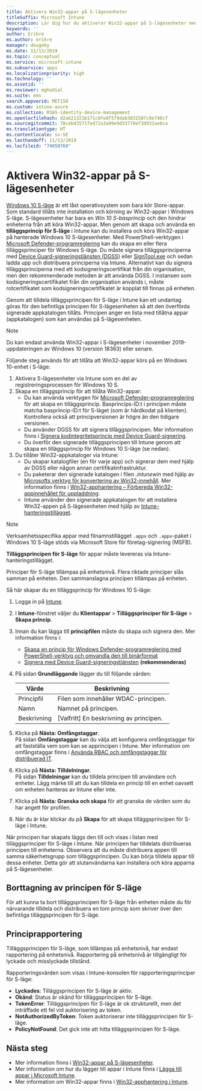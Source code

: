 ```yaml
---
title: Aktivera Win32-appar på S-lägesenheter
titleSuffix: Microsoft Intune
description: Lär dig hur du aktiverar Win32-appar på S-lägesenheter med hjälp av Microsoft Intune.
keywords: ''
author: Erikre
ms.author: erikre
manager: dougeby
ms.date: 11/13/2019
ms.topic: conceptual
ms.service: microsoft-intune
ms.subservice: apps
ms.localizationpriority: high
ms.technology: ''
ms.assetid: ''
ms.reviewer: mghadial
ms.suite: ems
search.appverid: MET150
ms.custom: intune-azure
ms.collection: M365-identity-device-management
ms.openlocfilehash: d2ab21321b171c8fe8f5f9dab3032507c0e740cf
ms.sourcegitcommit: 78cebd3571fed72a3a99e9d33770ef3d932ae8ca
ms.translationtype: HT
ms.contentlocale: sv-SE
ms.lasthandoff: 11/13/2019
ms.locfileid: "74059760"
---
```

# <a name="enable-win32-apps-on-s-mode-devices"></a>Aktivera Win32-appar på S-lägesenheter

[Windows 10 S-läge](https://docs.microsoft.com/windows/deployment/s-mode) är ett låst operativsystem som bara kör Store-appar. Som standard tillåts inte installation och körning av Win32-appar i Windows S-läge. S-lägesenheter har bara en *Win 10 S-basprincip* och den hindrar enheterna från att köra Win32-appar. Men genom att skapa och använda en **tilläggsprincip för S-läge** i Intune kan du installera och köra Win32-appar på hanterade Windows 10 S-lägesenheter. Med PowerShell-verktygen i [Microsoft Defender-programreglering](https://docs.microsoft.com/windows/security/threat-protection/windows-defender-application-control/windows-defender-application-control) kan du skapa en eller flera tilläggsprinciper för Windows S-läge. Du måste signera tilläggsprinciperna med [Device Guard-signeringstjänsten (DGSS)](https://go.microsoft.com/fwlink/?linkid=2095629) eller [SignTool.exe](https://docs.microsoft.com/windows/security/threat-protection/windows-defender-application-control/signing-policies-with-signtool) och sedan ladda upp och distribuera principerna via Intune. Alternativt kan du signera tilläggsprinciperna med ett kodsigneringscertifikat från din organisation, men den rekommenderade metoden är att använda DGSS. I instansen som kodsigneringscertifikatet från din organisation används i, måste rotcertifikatet som kodsigneringscertifikatet är kopplat till finnas på enheten.

Genom att tilldela tilläggsprincipen för S-läge i Intune kan ett undantag göras för den befintliga principen för S-lägesenheten så att den överförda signerade appkatalogen tillåts. Principen anger en lista med tillåtna appar (appkatalogen) som kan användas på S-lägesenheten.

> [!NOTE]
> Du kan endast använda Win32-appar i S-lägesenheter i november 2019-uppdateringen av Windows 10 (version 18363) eller senare.

<!-- Add WDAC tooling diagram  -->

Följande steg används för att tillåta att Win32-appar körs på en Windows 10-enhet i S-läge:

1. Aktivera S-lägesenheter via Intune som en del av registreringsprocessen för Windows 10 S.
2. Skapa en tilläggsprincip för att tillåta Win32-appar:
   - Du kan använda verktygen för [Microsoft Defender-programreglering](https://docs.microsoft.com/windows/security/threat-protection/windows-defender-application-control/windows-defender-application-control) för att skapa en tilläggsprincip. Basprincips-ID:t i principen måste matcha basprincip-ID:t för S-läget (som är hårdkodat på klienten). Kontrollera också att principversionen är högre än den tidigare versionen.
   - Du använder DGSS för att signera tilläggsprincipen. Mer information finns i [Signera kodintegritetsprincip med Device Guard-signering](https://docs.microsoft.com/microsoft-store/sign-code-integrity-policy-with-device-guard-signing).
   - Du överför den signerade tilläggsprincipen till Intune genom att skapa en tilläggsprincip för Windows 10 S-läge (se nedan).
3. Du tillåter Win32-appkataloger via Intune:
   - Du skapar katalogfiler (en för varje app) och signerar dem med hjälp av DGSS eller någon annan certifikatinfrastruktur.
   - Du paketerar den signerade katalogen i filen *.intunewin* med hjälp av [Microsofts verktyg för konvertering av Win32-innehåll](https://go.microsoft.com/fwlink/?linkid=2065730). Mer information finns i [Win32-apphantering – Förbereda Win32-appinnehållet för uppladdning](~/apps/apps-win32-app-management.md#prepare-the-win32-app-content-for-upload).
   - Intune använder den signerade appkatalogen för att installera Win32-appen på S-lägesenheten med hjälp av [Intune-hanteringstillägget](~/apps/intune-management-extension.md).

> [!NOTE]
> Verksamhetsspecifika appar med filnamnstillägget `.appx` och `.appx`-paket i Windows 10 S-läge stöds via Microsoft Store för företag-signering (MSFB).
>
> **Tilläggsprincipen för S-läge** för appar måste levereras via Intune-hanteringstillägget.
>
> Principer för S-läge tillämpas på enhetsnivå. Flera riktade principer slås samman på enheten. Den sammanslagna principen tillämpas på enheten.

Så här skapar du en tilläggsprincip för Windows 10 S-läge:

1. Logga in på [Intune](https://go.microsoft.com/fwlink/?linkid=2090973).
2. I **Intune**-fönstret väljer du **Klientappar** > **Tilläggsprinciper för S-läge** > **Skapa princip**.
3. Innan du kan lägga till **principfilen** måste du skapa och signera den. Mer information finns i:
    - [Skapa en princip för Windows Defender-programreglering med PowerShell-verktyg och omvandla den till binärformat](https://go.microsoft.com/fwlink/?linkid=2095387)
    - [Signera med Device Guard-signeringstjänsten](https://go.microsoft.com/fwlink/?linkid=2095629) **(rekommenderas)**

4. På sidan **Grundläggande** lägger du till följande värden:

    | Värde | Beskrivning |
    |--------------|------------------------------------------------|
    | Principfil | Filen som innehåller WDAC-principen. |
    | Namn | Namnet på principen. |
    | Beskrivning | [Valfritt] En beskrivning av principen. |

5. Klicka på **Nästa: Omfångstaggar**.<br>
   På sidan **Omfångstaggar** kan du välja att konfigurera omfångstaggar för att fastställa vem som kan se apprincipen i Intune. Mer information om omfångstaggar finns i [Använda RBAC och omfångstaggar för distribuerad IT](~/fundamentals/scope-tags.md).

6. Klicka på **Nästa: Tilldelningar**.<br>
   På sidan **Tilldelningar** kan du tilldela principen till användare och enheter. Lägg märke till att du kan tilldela en princip till en enhet oavsett om enheten hanteras av Intune eller inte.
7. Klicka på **Nästa: Granska och skapa** för att granska de värden som du har angett för profilen.
8. När du är klar klickar du på **Skapa** för att skapa tilläggsprincipen för S-läge i Intune. 

När principen har skapats läggs den till och visas i listan med tilläggsprinciper för S-läge i Intune. När principen har tilldelats distribueras principen till enheterna. Observera att du måste distribuera appen till samma säkerhetsgrupp som tilläggsprincipen. Du kan börja tilldela appar till dessa enheter. Detta gör att slutanvändarna kan installera och köra apparna på S-lägesenheter.

## <a name="removal-of-s-mode-policy"></a>Borttagning av principen för S-läge

För att kunna ta bort tilläggsprincipen för S-läge från enheten måste du för närvarande tilldela och distribuera en tom princip som skriver över den befintliga tilläggsprincipen för S-läge.

## <a name="policy-reporting"></a>Principrapportering

Tilläggsprincipen för S-läge, som tillämpas på enhetsnivå, har endast rapportering på enhetsnivå. Rapportering på enhetsnivå är tillgängligt för lyckade och misslyckade tillstånd. 

Rapporteringsvärden som visas i Intune-konsolen för rapporteringsprinciper för S-läge:
- **Lyckades**: Tilläggsprincipen för S-läge är aktiv.
- **Okänd**: Status är okänd för tilläggsprincipen för S-läge.
- **TokenError**: Tilläggsprincipen för S-läge är ok strukturellt, men det inträffade ett fel vid auktorisering av token.
- **NotAuthorizedByToken**: Token auktoriserar inte tilläggsprincipen för S-läge.
- **PolicyNotFound**: Det gick inte att hitta tilläggsprincipen för S-läge.

## <a name="next-steps"></a>Nästa steg

- Mer information finns i [Win32-appar på S-lägesenheter](https://docs.microsoft.com/windows/security/threat-protection/windows-defender-application-control/lob-win32-apps-on-s).
- Mer information om hur du lägger till appar i Intune finns i [Lägga till appar i Microsoft Intune](apps-add.md).
- Mer information om Win32-appar finns i [Win32-apphantering i Intune](~/apps/apps-win32-app-management.md).
